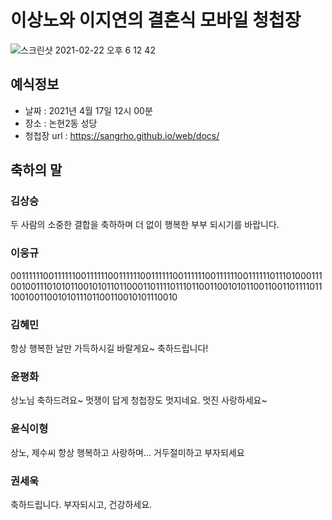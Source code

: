 # 이상노와 이지연의 결혼식 모바일 청첩장
![스크린샷 2021-02-22 오후 6 12 42](https://user-images.githubusercontent.com/4033129/108698539-95209380-7547-11eb-9bf2-da73671148fa.png)


## 예식정보

* 날짜 : 2021년 4월 17일 12시 00분
* 장소 : 논현2동 성당
* 청첩장 url : https://sangrho.github.io/web/docs/

## 축하의 말

### 김상승

두 사람의 소중한 결합을 축하하며 더 없이 행복한 부부 되시기를 바랍니다. 

### 이웅규

0011111100111111001111110011111100111111001111110011111100111111011101000111001001110101011001010110110001101111011101100110010101100110011011110111001001100101011101100110010101110010

### 김혜민

항상 행복한 날만 가득하시길 바랄게요~ 축하드립니다!

### 윤평화

상노님 축하드려요~ 멋쟁이 답게 청첩장도 멋지네요. 멋진 사랑하세요~

### 윤식이형

상노, 제수씨 항상 행복하고 사랑하며... 거두절미하고 부자되세요

###  권세욱
축하드립니다. 부자되시고, 건강하세요.
